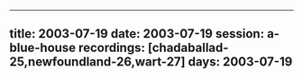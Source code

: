 
---
title: 2003-07-19
date:  2003-07-19
session: a-blue-house
recordings: [chadaballad-25,newfoundland-26,wart-27]
days: 2003-07-19
---
